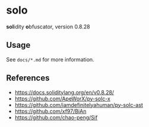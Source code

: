 # solo

**sol**idity **o**bfuscator, version 0.8.28

## Usage

See `docs/*.md` for more information.

## References

- <https://docs.soliditylang.org/en/v0.8.28/>
- <https://github.com/ApeWorX/py-solc-x>
- <https://github.com/iamdefinitelyahuman/py-solc-ast>
- <https://github.com/xf97/BiAn>
- <https://github.com/chao-peng/Sif>
